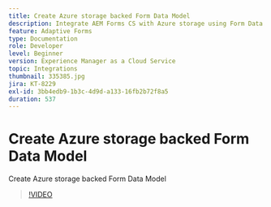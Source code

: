 ```yaml
---
title: Create Azure storage backed Form Data Model
description: Integrate AEM Forms CS with Azure storage using Form Data Model
feature: Adaptive Forms
type: Documentation
role: Developer
level: Beginner
version: Experience Manager as a Cloud Service
topic: Integrations
thumbnail: 335385.jpg
jira: KT-8229
exl-id: 3bb4edb9-1b3c-4d9d-a133-16fb2b72f8a5
duration: 537
---
```

# Create Azure storage backed Form Data Model

Create Azure storage backed Form Data Model

>[!VIDEO](https://video.tv.adobe.com/v/335385?quality=12&learn=on)
